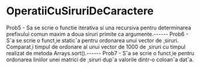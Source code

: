 # OperatiiCuSiruriDeCaractere
Prob5 - Sa se scrie o functie iterativa si una recursiva pentru determinarea prefixului comun maxim
a doua siruri primite ca argumente.------
Prob6 - S˘a se scrie o funct¸ie static˘a pentru ordonarea unui vector de ¸siruri. Comparat¸i timpul
de ordonare al unui vector de 1000 de ¸siruri cu timpul realizat de metoda Arrays.sort().------
Prob7 - S˘a se scrie o funct¸ie pentru ordonarea liniilor unei matrici de ¸siruri dup˘a valorile dintr-o
coloan˘a dat˘a.
